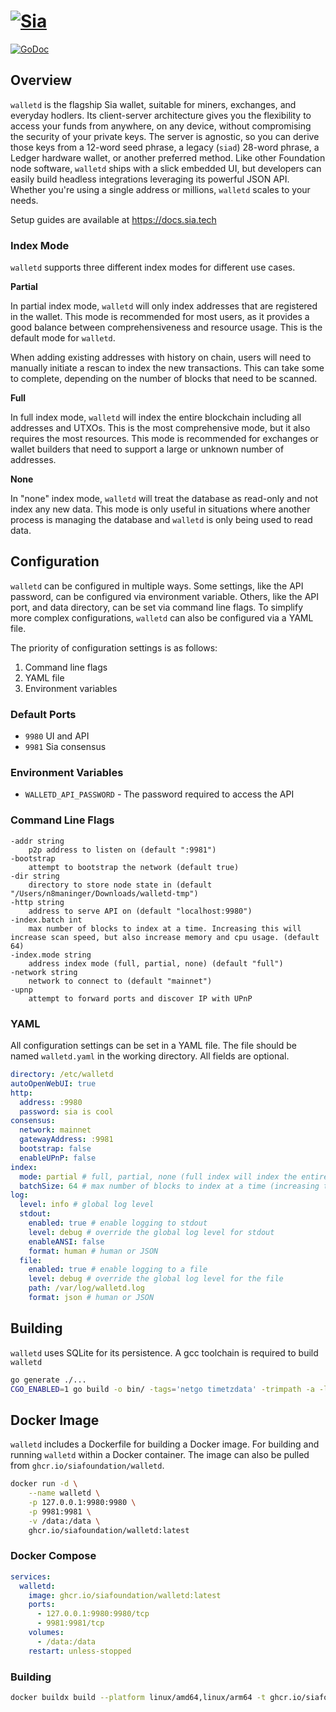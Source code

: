 # [![Sia](https://sia.tech/assets/banners/sia-banner-expanded-walletd.png)](http://sia.tech)

[![GoDoc](https://godoc.org/go.sia.tech/walletd?status.svg)](https://godoc.org/go.sia.tech/walletd)

## Overview

`walletd` is the flagship Sia wallet, suitable for miners, exchanges, and
everyday hodlers. Its client-server architecture gives you the flexibility
to access your funds from anywhere, on any device, without compromising the
security of your private keys. The server is agnostic, so you can derive
those keys from a 12-word seed phrase, a legacy (`siad`) 28-word phrase, a
Ledger hardware wallet, or another preferred method. Like other Foundation
node software, `walletd` ships with a slick embedded UI, but developers can
easily build headless integrations leveraging its powerful JSON API. Whether
you're using a single address or millions, `walletd` scales to your needs.

Setup guides are available at https://docs.sia.tech

### Index Mode
`walletd` supports three different index modes for different use cases.

**Partial**

In partial index mode, `walletd` will only index addresses that are registered in the
wallet. This mode is recommended for most users, as it provides a good balance between
comprehensiveness and resource usage. This is the default mode for `walletd`.

When adding existing addresses with history on chain, users will need to manually 
initiate a rescan to index the new transactions. This can take some to complete,
depending on the number of blocks that need to be scanned.

**Full**

In full index mode, `walletd` will index the entire blockchain including all addresses
and UTXOs. This is the most comprehensive mode, but it also requires the most 
resources. This mode is recommended for exchanges or wallet builders that need 
to support a large or unknown number of addresses.

**None**

In "none" index mode, `walletd` will treat the database as read-only and not 
index any new data. This mode is only useful in situations where another process
is managing the database and `walletd` is only being used to read data.

## Configuration

`walletd` can be configured in multiple ways. Some settings, like the API password,
can be configured via environment variable. Others, like the API port, and data
directory, can be set via command line flags. To simplify more complex configurations,
`walletd` can also be configured via a YAML file.

The priority of configuration settings is as follows:
1. Command line flags
2. YAML file
3. Environment variables

### Default Ports
+ `9980` UI and API
+ `9981` Sia consensus

### Environment Variables
+ `WALLETD_API_PASSWORD` - The password required to access the API

### Command Line Flags
```
-addr string
	p2p address to listen on (default ":9981")
-bootstrap
	attempt to bootstrap the network (default true)
-dir string
	directory to store node state in (default "/Users/n8maninger/Downloads/walletd-tmp")
-http string
	address to serve API on (default "localhost:9980")
-index.batch int
	max number of blocks to index at a time. Increasing this will increase scan speed, but also increase memory and cpu usage. (default 64)
-index.mode string
	address index mode (full, partial, none) (default "full")
-network string
	network to connect to (default "mainnet")
-upnp
	attempt to forward ports and discover IP with UPnP
```

### YAML
All configuration settings can be set in a YAML file. The file should be named 
`walletd.yaml` in the working directory. All fields are optional.
```yaml
directory: /etc/walletd
autoOpenWebUI: true
http:
  address: :9980
  password: sia is cool
consensus:
  network: mainnet
  gatewayAddress: :9981
  bootstrap: false
  enableUPnP: false
index:
  mode: partial # full, partial, none (full index will index the entire blockchain, partial will only index addresses that are registered in the wallet, none will treat the database as read-only and not index any new data)
  batchSize: 64 # max number of blocks to index at a time (increasing this will increase scan speed, but also increase memory and cpu usage)
log:
  level: info # global log level
  stdout:
    enabled: true # enable logging to stdout
    level: debug # override the global log level for stdout
    enableANSI: false
    format: human # human or JSON
  file:
    enabled: true # enable logging to a file
    level: debug # override the global log level for the file
    path: /var/log/walletd.log
    format: json # human or JSON
```

## Building
`walletd` uses SQLite for its persistence. A gcc toolchain is required to build `walletd`

```sh
go generate ./...
CGO_ENABLED=1 go build -o bin/ -tags='netgo timetzdata' -trimpath -a -ldflags '-s -w' ./cmd/walletd
```

## Docker Image
`walletd` includes a Dockerfile for building a Docker image. For building and 
running `walletd` within a Docker container. The image can also be pulled from `ghcr.io/siafoundation/walletd`.

```sh
docker run -d \
	--name walletd \
	-p 127.0.0.1:9980:9980 \
	-p 9981:9981 \
	-v /data:/data \
	ghcr.io/siafoundation/walletd:latest
```

### Docker Compose
```yml
services:
  walletd:
    image: ghcr.io/siafoundation/walletd:latest
    ports:
      - 127.0.0.1:9980:9980/tcp
      - 9981:9981/tcp
    volumes:
      - /data:/data
    restart: unless-stopped
```

### Building

```sh
docker buildx build --platform linux/amd64,linux/arm64 -t ghcr.io/siafoundation/walletd:master .
```